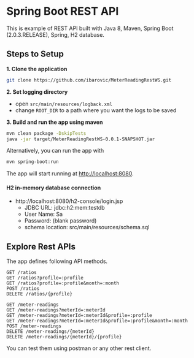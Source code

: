 # Spring Boot REST API

This is example of REST API built with Java 8, Maven, Spring Boot (2.0.3.RELEASE), Spring, H2 database.


## Steps to Setup

**1. Clone the application**

```bash
git clone https://github.com/ibarovic/MeterReadingRestWS.git
```

**2. Set logging directory** 

- open `src/main/resources/logback.xml`
- change `ROOT_DIR` to a path where you want the logs to be saved

**3. Build and run the app using maven**

```bash
mvn clean package -DskipTests
java -jar target/MeterReadingRestWS-0.0.1-SNAPSHOT.jar
```

Alternatively, you can run the app with

```bash
mvn spring-boot:run
```

The app will start running at <http://localhost:8080>.

#### H2 in-memory database connection

- http://localhost:8080/h2-console/login.jsp
  - JDBC URL: jdbc:h2:mem:testdb
  - User Name: Sa
  - Password: (blank password)
  - schema location: src/main/resources/schema.sql
  
## Explore Rest APIs

The app defines following API methods.

    GET /ratios
    GET /ratios?profile=:profile
    GET /ratios?profile=:profile&month=:month
    POST /ratios
    DELETE /ratios/{profile}
    
    GET /meter-readings
    GET /meter-readings?meterId=:meterId
    GET /meter-readings?meterId=:meterId&profile=:profile
    GET /meter-readings?meterId=:meterId&profile=:profile&month=:month
    POST /meter-readings
    DELETE /meter-readings/{meterId}
    DELETE /meter-readings/{meterId}/{profile}

You can test them using postman or any other rest client.
